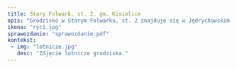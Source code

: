 ```yaml
---
title: Stary Folwark, st. 2, gm. Kisielice
opis: "Grodzisko w Starym Folwarku, st. 2 znajduje się w Jędrychowskim Lesie, na dosyć płaskim terenie, w odległości około 1,5 km od rzeki Gardęgi. Choć teren nie wyróżnia się naturalnymi walorami obronnymi, to samo grodzisko jest imponującym założeniem, zaopatrzonym w cztery wały i fosy, które nadają całości formę regularnego owalu o wymiarach około 95 x 115 m."
ikona: "ryc1.jpg"
sprawozdanie: "sprawozdanie.pdf"
kontekst:
 - img: "lotnicze.jpg"
   desc: "Zdjęcie lotnicze grodziska."
---
```


